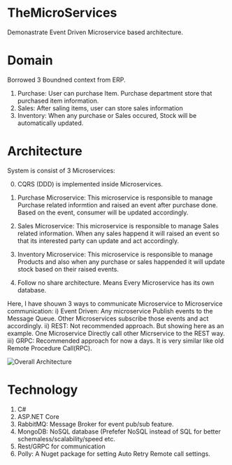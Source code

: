 # TheMicroServices

Demonastrate Event Driven Microservice based architecture.


# Domain

Borrowed 3 Boundned context from ERP.

1) Purchase: User can purchase Item. Purchase department store that purchased item information.
2) Sales: After saling items, user can store sales information
3) Inventory: When any purchase or Sales occured, Stock will be automatically updated.


# Architecture

System is consist of 3 Microservices:

0. CQRS (DDD) is implemented inside Microservices.

1. Purchase Microservice: This microservice is responsible to manage Purchase related informtion and raised an event after purchase done. Based on the event,
consumer will be updated accordingly.

2. Sales Microservice: This microservice is responsible to manage Sales related information. When any sales happend it will raised an event so that its interested
party can update and act accordingly.

3. Inventory Microservice: This microservice is responsible to manage Products and also when any purchase or sales happended it will update stock based on their raised events.

4. Follow no share architecture. Means Every Microservice has its own database.

Here, I have shouwn 3 ways to communicate Microservice to Microservice communication:
  i) Event Driven: Any microservice Publish events to the Message Queue. Other Microservices subscribe those events and act accordingly.
  ii) REST: Not recommended approach. But showing here as an example. One Microservice Directly call other Micrservice to the REST way.
  iii) GRPC: Recommended approach for now a days. It is very similar like old Remote Procedure Call(RPC).  

![Overall Architecture](https://github.com/habibsql/TheMicroservices/blob/main/Docs/OverallArchitecture.JPG?raw=true)

# Technology

1. C#
2. ASP.NET Core
3. RabbitMQ: Message Broker for event pub/sub feature.
4. MongoDB: NoSQL database (Prefefer NoSQL instead of SQL for better schemaless/scalability/speed etc.
5. Rest/GRPC for communication
6. Polly: A Nuget package for setting Auto Retry Remote call settings.

